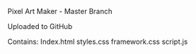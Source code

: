 Pixel Art Maker - Master Branch

Uploaded to GitHub

Contains: 
Index.html
styles.css
framework.css
script.js
